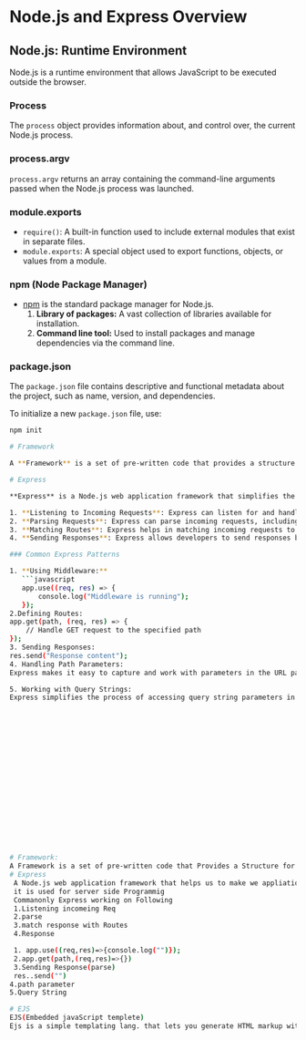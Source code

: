 # Node.js and Express Overview

## Node.js: Runtime Environment
Node.js is a runtime environment that allows JavaScript to be executed outside the browser.

### Process
The `process` object provides information about, and control over, the current Node.js process.

### process.argv
`process.argv` returns an array containing the command-line arguments passed when the Node.js process was launched.

### module.exports
- `require()`: A built-in function used to include external modules that exist in separate files.
- `module.exports`: A special object used to export functions, objects, or values from a module.

### npm (Node Package Manager)
- [npm](https://www.npmjs.com/) is the standard package manager for Node.js.
  1. **Library of packages:** A vast collection of libraries available for installation.
  2. **Command line tool:** Used to install packages and manage dependencies via the command line.

### package.json
The `package.json` file contains descriptive and functional metadata about the project, such as name, version, and dependencies.

To initialize a new `package.json` file, use:
```bash
npm init

# Framework

A **Framework** is a set of pre-written code that provides a structure for developing software applications. It helps streamline the development process by providing common functionality, thus allowing developers to focus on building the core features of their applications.

# Express

**Express** is a Node.js web application framework that simplifies the process of building web applications. It is particularly useful for server-side programming. Express is commonly used for tasks such as:

1. **Listening to Incoming Requests**: Express can listen for and handle incoming HTTP requests from clients.
2. **Parsing Requests**: Express can parse incoming requests, including the body, headers, and URL parameters.
3. **Matching Routes**: Express helps in matching incoming requests to the appropriate route handler based on the URL and HTTP method.
4. **Sending Responses**: Express allows developers to send responses back to the client, including HTML, JSON, and other data formats.

### Common Express Patterns

1. **Using Middleware:**
   ```javascript
   app.use((req, res) => {
       console.log("Middleware is running");
   });
2.Defining Routes:
app.get(path, (req, res) => {
    // Handle GET request to the specified path
});
3. Sending Responses:
res.send("Response content");
4. Handling Path Parameters:
Express makes it easy to capture and work with parameters in the URL path.

5. Working with Query Strings:
Express simplifies the process of accessing query string parameters in the URL.



















# Framework:
A Framework is a set of pre-written code that Provides a Structure for developing software application
# Express
 A Node.js web application framework that helps us to make we appliation 
 it is used for server side Programmig 
 Commanonly Express working on Following 
 1.Listening incomeing Req
 2.parse
 3.match response with Routes
 4.Response

 1. app.use((req,res)=>{console.log("")});
 2.app.get(path,(req,res)=>{})
 3.Sending Response(parse)
 res..send("")
4.path parameter
5.Query String

# EJS
EJS(Embedded javaScript templete)
Ejs is a simple templating lang. that lets you generate HTML markup with plain javaScript






